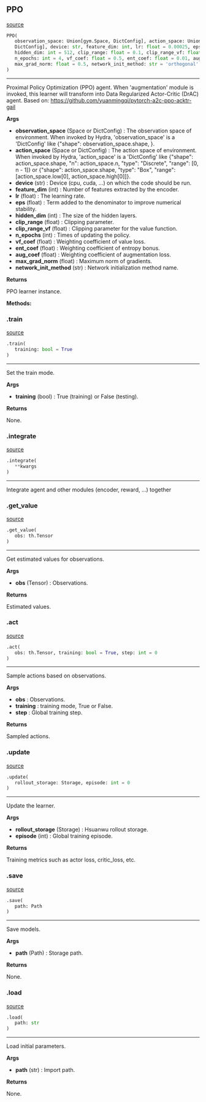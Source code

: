 #


## PPO
[source](https://github.com/RLE-Foundation/Hsuanwu\blob\main\hsuanwu/xploit/agent/ppo.py\#L16)
```python 
PPO(
   observation_space: Union[gym.Space, DictConfig], action_space: Union[gym.Space,
   DictConfig], device: str, feature_dim: int, lr: float = 0.00025, eps: float = 1e-05,
   hidden_dim: int = 512, clip_range: float = 0.1, clip_range_vf: float = 0.1,
   n_epochs: int = 4, vf_coef: float = 0.5, ent_coef: float = 0.01, aug_coef: float = 0.1,
   max_grad_norm: float = 0.5, network_init_method: str = 'orthogonal'
)
```


---
Proximal Policy Optimization (PPO) agent.
When 'augmentation' module is invoked, this learner will transform into Data Regularized Actor-Critic (DrAC) agent.
Based on: https://github.com/yuanmingqi/pytorch-a2c-ppo-acktr-gail


**Args**

* **observation_space** (Space or DictConfig) : The observation space of environment. When invoked by Hydra,
    'observation_space' is a 'DictConfig' like {"shape": observation_space.shape, }.
* **action_space** (Space or DictConfig) : The action space of environment. When invoked by Hydra,
    'action_space' is a 'DictConfig' like
    {"shape": action_space.shape, "n": action_space.n, "type": "Discrete", "range": [0, n - 1]} or
    {"shape": action_space.shape, "type": "Box", "range": [action_space.low[0], action_space.high[0]]}.
* **device** (str) : Device (cpu, cuda, ...) on which the code should be run.
* **feature_dim** (int) : Number of features extracted by the encoder.
* **lr** (float) : The learning rate.
* **eps** (float) : Term added to the denominator to improve numerical stability.
* **hidden_dim** (int) : The size of the hidden layers.
* **clip_range** (float) : Clipping parameter.
* **clip_range_vf** (float) : Clipping parameter for the value function.
* **n_epochs** (int) : Times of updating the policy.
* **vf_coef** (float) : Weighting coefficient of value loss.
* **ent_coef** (float) : Weighting coefficient of entropy bonus.
* **aug_coef** (float) : Weighting coefficient of augmentation loss.
* **max_grad_norm** (float) : Maximum norm of gradients.
* **network_init_method** (str) : Network initialization method name.



**Returns**

PPO learner instance.


**Methods:**


### .train
[source](https://github.com/RLE-Foundation/Hsuanwu\blob\main\hsuanwu/xploit/agent/ppo.py\#L85)
```python
.train(
   training: bool = True
)
```

---
Set the train mode.


**Args**

* **training** (bool) : True (training) or False (testing).


**Returns**

None.

### .integrate
[source](https://github.com/RLE-Foundation/Hsuanwu\blob\main\hsuanwu/xploit/agent/ppo.py\#L97)
```python
.integrate(
   **kwargs
)
```

---
Integrate agent and other modules (encoder, reward, ...) together

### .get_value
[source](https://github.com/RLE-Foundation/Hsuanwu\blob\main\hsuanwu/xploit/agent/ppo.py\#L117)
```python
.get_value(
   obs: th.Tensor
)
```

---
Get estimated values for observations.


**Args**

* **obs** (Tensor) : Observations.


**Returns**

Estimated values.

### .act
[source](https://github.com/RLE-Foundation/Hsuanwu\blob\main\hsuanwu/xploit/agent/ppo.py\#L128)
```python
.act(
   obs: th.Tensor, training: bool = True, step: int = 0
)
```

---
Sample actions based on observations.


**Args**

* **obs**  : Observations.
* **training**  : training mode, True or False.
* **step**  : Global training step.


**Returns**

Sampled actions.

### .update
[source](https://github.com/RLE-Foundation/Hsuanwu\blob\main\hsuanwu/xploit/agent/ppo.py\#L146)
```python
.update(
   rollout_storage: Storage, episode: int = 0
)
```

---
Update the learner.


**Args**

* **rollout_storage** (Storage) : Hsuanwu rollout storage.
* **episode** (int) : Global training episode.


**Returns**

Training metrics such as actor loss, critic_loss, etc.

### .save
[source](https://github.com/RLE-Foundation/Hsuanwu\blob\main\hsuanwu/xploit/agent/ppo.py\#L239)
```python
.save(
   path: Path
)
```

---
Save models.


**Args**

* **path** (Path) : Storage path.


**Returns**

None.

### .load
[source](https://github.com/RLE-Foundation/Hsuanwu\blob\main\hsuanwu/xploit/agent/ppo.py\#L254)
```python
.load(
   path: str
)
```

---
Load initial parameters.


**Args**

* **path** (str) : Import path.


**Returns**

None.

